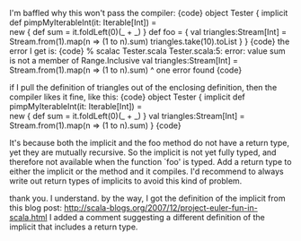 I'm baffled why this won't pass the compiler:
{code}
object Tester {
  implicit def pimpMyIterableInt(it: Iterable[Int]) =  
    new { def sum = it.foldLeft(0)(_ + _) }
  def foo = {
    val triangles:Stream[Int] = Stream.from(1).map(n => (1 to n).sum)
    triangles.take(10).toList
  }
}
{code}
the error I get is:
{code}
% scalac Tester.scala
Tester.scala:5: error: value sum is not a member of Range.Inclusive
    val triangles:Stream[Int] = Stream.from(1).map(n => (1 to n).sum)
                                                                 ^
one error found
{code}

if I pull the definition of triangles out of the enclosing definition, then the compiler likes it fine, like this:
{code}
object Tester {
  implicit def pimpMyIterableInt(it: Iterable[Int]) =  
    new { def sum = it.foldLeft(0)(_ + _) }
  val triangles:Stream[Int] = Stream.from(1).map(n => (1 to n).sum)
}
{code}


It's because both the implicit and the foo method do not have a return type, yet they are mutually recursive. So the implicit is not yet fully typed, and therefore not available when the function `foo' is typed. Add a return type to either the implicit or the method and it compiles. I'd recommend to always write out return types of implicits to avoid this kind of problem.

thank you. I understand. by the way, I got the definition of the implicit from this blog post:
http://scala-blogs.org/2007/12/project-euler-fun-in-scala.html
I added a comment suggesting a different definition of the implicit that includes a return type.
